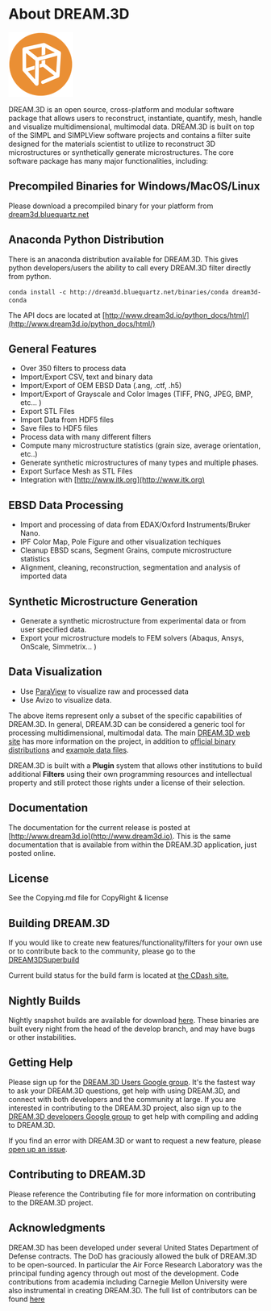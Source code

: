 # About DREAM.3D #

![DREAM3D Logo](https://github.com/BlueQuartzSoftware/DREAM3D/raw/develop/Resources/OpenSourceEdition/icons/DREAM3D%20(PNG)/128x128.png)

DREAM.3D is an open source, cross-platform and modular software package that allows users to reconstruct, instantiate, quantify, mesh, handle and visualize multidimensional, multimodal data. DREAM.3D is built on top of the SIMPL and SIMPLView software projects and contains a filter suite designed for the materials scientist to utilize to reconstruct 3D  microstructures or synthetically generate microstructures. The core software package has many major functionalities, including:

## Precompiled Binaries for Windows/MacOS/Linux ##

Please download a precompiled binary for your platform from [dream3d.bluequartz.net](http://dream3d.bluequartz.net)

## Anaconda Python Distribution ##

There is an anaconda distribution available for DREAM.3D. This gives python developers/users the ability to call every DREAM.3D
filter directly from python.

```(lang-console)
conda install -c http://dream3d.bluequartz.net/binaries/conda dream3d-conda
```
The API docs are located at [http://www.dream3d.io/python_docs/html/](http://www.dream3d.io/python_docs/html/)

## General Features ##

+ Over 350 filters to process data
+ Import/Export CSV, text and binary data
+ Import/Export of OEM EBSD Data (.ang, .ctf, .h5)
+ Import/Export of Grayscale and Color Images (TIFF, PNG, JPEG, BMP, etc... )
+ Export STL Files
+ Import Data from HDF5 files
+ Save files to HDF5 files
+ Process data with many different filters
+ Compute many microstructure statistics (grain size, average orientation, etc..)
+ Generate synthetic microstructures of many types and multiple phases.
+ Export Surface Mesh as STL Files
+ Integration with [http://www.itk.org](http://www.itk.org)

## EBSD Data Processing ##

+ Import and processing of data from EDAX/Oxford Instruments/Bruker Nano.
+ IPF Color Map, Pole Figure and other visualization techiques
+ Cleanup EBSD scans, Segment Grains, compute microstructure statistics
+ Alignment, cleaning, reconstruction, segmentation and analysis of imported data

## Synthetic Microstructure Generation ##

+ Generate a synthetic microstructure from experimental data or from user specified data.
+ Export your microstructure models to FEM solvers (Abaqus, Ansys, OnScale, Simmetrix... )

## Data Visualization ##

+ Use [ParaView](http://www.paraview.org) to visualize raw and processed data
+ Use Avizo to visualize data.

The above items represent only a subset of the specific capabilities of DREAM.3D.  In general, DREAM.3D can be considered a generic tool for processing multidimensional, multimodal data. The main [DREAM.3D web site](http://dream3d.bluequartz.net) has more information on the project, in addition to [official binary distributions](http://dream3d.bluequartz.net/?page_id=32) and [example data files](http://www.github.com/dream3d/DREAM3D_Data). 

DREAM.3D is built with a **Plugin** system that allows other institutions to build additional **Filters** using their own programming resources and intellectual property and still protect those rights under a license of their selection.

## Documentation ##

The documentation for the current release is posted at [http://www.dream3d.io](http://www.dream3d.io). This is the same documentation that is available from within the DREAM.3D application, just posted online.

## License ##

See the Copying.md file for CopyRight & license

## Building DREAM.3D ##

If you would like to create new features/functionality/filters for your own use or to contribute back to the community, please go to the [DREAM3DSuperbuild](https://github.com/BlueQuartzSoftware/DREAM3DSuperbuild/tree/develop)

Current build status for the build farm is located at [the CDash site.](http://my.cdash.org/index.php?project=DREAM3D)

## Nightly Builds ##

Nightly snapshot builds are available for download [here](http://dream3d.bluequartz.net/binaries/experimental/). These binaries are built every night from the head of the develop branch, and may have bugs or other instabilities.

## Getting Help ##

Please sign up for the [DREAM.3D Users Google group](https://groups.google.com/forum/?hl=en#!forum/dream3d-users). It's the fastest way to ask your DREAM.3D questions, get help with using DREAM.3D, and connect with both developers and the community at large.  If you are interested in contributing to the DREAM.3D project, also sign up to the [DREAM.3D developers Google group](https://groups.google.com/forum/?hl=en#!forum/dream3d-developers) to get help with compiling and adding to DREAM.3D.

If you find an error with DREAM.3D or want to request a new feature, please [open up an issue](https://github.com/bluequartzsoftware/DREAM3D/issues).

## Contributing to DREAM.3D ##

Please reference the Contributing file for more information on contributing to the DREAM.3D project.

## Acknowledgments ##

DREAM.3D has been developed under several United States Department of Defense contracts. The DoD has graciously allowed the bulk of DREAM.3D to be open-sourced. In particular the Air Force Research Laboratory was the principal funding agency through out most of the development. Code contributions from academia including Carnegie Mellon University were also instrumental in creating DREAM.3D. The full list of contributors can be found [here](https://github.com/BlueQuartzSoftware/DREAM3D/raw/develop/Documentation/ReferenceManual/5_ReleaseNotes/Acknowledgements.md)
